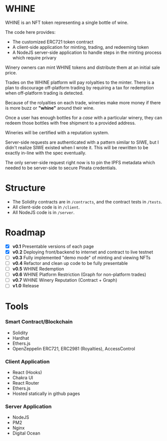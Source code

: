 # WHINE
WHINE is an NFT token representing a single bottle of wine.

The code here provides:
- The customized ERC721 token contract
- A client-side application for minting, trading, and redeeming
token
- A NodeJS server-side application to handle
steps in the minting process which require privary

Winery owners can mint WHINE tokens and distribute them at an
initial sale price.

Trades on the WHINE platform will pay rolyalties to the minter.
There is a plan to discourage off-platform trading by requiring a tax 
for redemption when off-platform trading is detected.

Because of the rolyalties on each trade, wineries make
more money if there is more buzz or **"whine"** around their wine.

Once a user has enough bottles for a *case* with a particular winery,
     they can redeem those bottles with free shipment to a provided address.

Wineries will be certified with a reputation system.

Server-side requests are authenticated with a pattern similar to
SIWE, but I didn't realize SIWE existed when I wrote it. This will 
be rewritten to be exactly in-line with the spec eventually.

The only server-side request right now is to pin the IPFS metadata
which needed to be server-side to secure Pinata credentials.

# Structure
- The Solidity contracts are in `/contracts`, and the contract tests in `/tests`.
- All client-side code is in `/client`.
- All NodeJS code is in `/server`.

# Roadmap
- [x] **v0.1** Presentable versions of each page
- [x] **v0.2** Deploying front/backend to internet and contract to live testnet
- [ ] **v0.3** Fully implemented "demo mode" of minting and viewing NFTs
- [ ] **v0.4** Refactor and clean up code to be fully presentable
- [ ] **v0.5** WHINE Redemption
- [ ] **v0.6** WHINE Platform Restriction (Graph for non-platform trades)
- [ ] **v0.7** WHINE Winery Reputation (Contract + Graph)
- [ ] **v1.0** Release
# Tools
### Smart Contract/Blockchain
- Solidity
- Hardhat
- Ethers.js
- OpenZeppelin ERC721, ERC2981 (Royalties), AccessControl
### Client Application
- React (Hooks)
- Chakra UI
- React Router
- Ethers.js
- Hosted statically in github pages
### Server Application
- NodeJS
- PM2
- Nginx
- Digital Ocean
